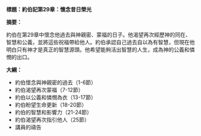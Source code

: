 **標題：約伯記第29章：懷念昔日榮光**

**摘要：**

約伯在第29章中懷念他過去與神親密、蒙福的日子。他渴望再次經歷神的同在、智慧和公義，並將這些祝福帶給他人。約伯承認自己過去自以為有智慧，但現在他明白只有神才是真正的智慧源頭。他希望能夠活出智慧的人生，成為神的公義和憐憫的出口。

**大綱：**

* 約伯懷念與神親密的過去（1-6節）
* 約伯渴望再次蒙福（7-12節）
* 約伯以公義和憐憫為衣（13-17節）
* 約伯盼望生命更新（18-20節）
* 約伯的智慧和影響力（21-24節）
* 約伯渴望再次指引他人（25節）
* 講員的禱告